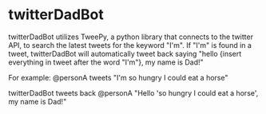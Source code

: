 # twitterDadBot
twitterDadBot utilizes TweePy, a  python library that connects to the twitter API, to search the latest tweets for the keyword "I'm".
If "I'm" is found in a tweet, twitterDadBot will automatically tweet back saying "hello {insert everything in tweet after the word "I'm"}, my name is Dad!"

For example:
@personA tweets "I'm so hungry I could eat a horse" 

twitterDadBot tweets back @personA "Hello 'so hungry I could eat a horse', my name is Dad!"
